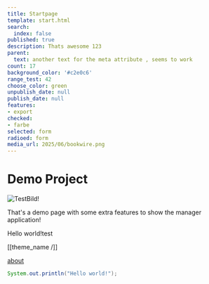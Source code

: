 ```yaml
---
title: Startpage
template: start.html
search:
  index: false
published: true
description: Thats awesome 123
parent:
  text: another text for the meta attribute , seems to work
count: 17
background_color: '#c2e0c6'
range_test: 42
choose_color: green
unpublish_date: null
publish_date: null
features:
- export
checked:
- farbe
selected: form
radioed: form
media_url: 2025/06/bookwire.png
---
```


# Demo Project

![TestBild!](/media/images/test.jpg?format=small)

That's a demo page with some extra features to show the manager application!

Hello world!test

[[theme_name /]]

[about](/about)


```java
System.out.println("Hello world!");
```
